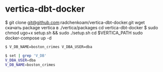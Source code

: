 # vertica-dbt-docker

$ git clone git@github.com:radchenkoam/vertica-dbt-docker.git
wget
скачать package vertica в ./vertica/packages
cd vertica-dbt-docker
$ sudo chmod ugo+x setup.sh && sudo ./setup.sh
cd $VERTICA_PATH
sudo docker-compose up -d













```bash
$ V_DB_NAME=boston_crimes V_DBA_USER=dba

$ set | grep 'V_DB'
V_DBA_USER=dba
V_DB_NAME=boston_crimes
```
